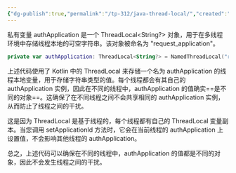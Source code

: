 ```yaml
---
{"dg-publish":true,"permalink":"/tp-312/java-thread-local/","created":"2023-09-04T13:36:58.432+08:00","updated":"2024-06-01T10:50:52.143+08:00"}
---
```


私有变量 authApplication 是一个 ThreadLocal<String?> 对象，用于在多线程环境中存储线程本地的可空字符串。该对象被命名为 "request_application"。

```Kotlin
private var authApplication: ThreadLocal<String?> = NamedThreadLocal("request_application")
```

上述代码使用了 Kotlin 中的 ThreadLocal 来存储一个名为 authApplication 的线程本地变量，用于存储字符串类型的值。每个线程都会有其自己的 authApplication 实例，因此在不同的线程中，authApplication 的值确实==是不同的对象==。这确保了在不同线程之间不会共享相同的 authApplication 实例，从而防止了线程之间的干扰。

这是因为 ThreadLocal 是基于线程的，每个线程都有自己的 ThreadLocal 变量副本。当您调用 setApplicationId 方法时，它会在当前线程的 authApplication 上设置值，不会影响其他线程的 authApplication。

总之，上述代码可以确保在不同的线程中，authApplication 的值都是不同的对象，因此不会发生线程之间的干扰。
